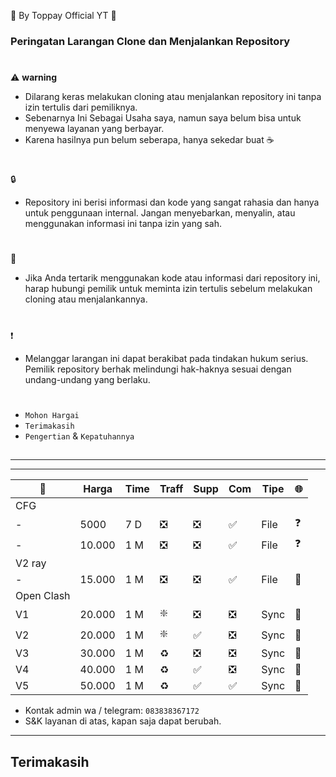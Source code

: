 🍚 By Toppay Official YT 🚀
### Peringatan Larangan Clone dan Menjalankan Repository
#
⚠️ **warning**
- Dilarang keras melakukan cloning atau menjalankan repository ini tanpa izin tertulis dari pemiliknya.
- Sebenarnya Ini Sebagai Usaha saya, namun saya belum bisa untuk menyewa layanan yang berbayar.
- Karena hasilnya pun belum seberapa, hanya sekedar buat ☕
#
🔒
- Repository ini berisi informasi dan kode yang sangat rahasia dan hanya untuk penggunaan internal. Jangan menyebarkan, menyalin, atau menggunakan informasi ini tanpa izin yang sah.
#
📩
- Jika Anda tertarik menggunakan kode atau informasi dari repository ini, harap hubungi pemilik untuk meminta izin tertulis sebelum melakukan cloning atau menjalankannya.
#
❗
- Melanggar larangan ini dapat berakibat pada tindakan hukum serius. Pemilik repository berhak melindungi hak-haknya sesuai dengan undang-undang yang berlaku.
#
- `Mohon Hargai`
- `Terimakasih`
- `Pengertian` & `Kepatuhannya`

##

---

---

| 💠 | Harga   | Time | Traff | Supp  | Com | Tipe | 🌐 |
| -- | ------- | ---- | ----  | ----- | --- | ---- | -- |
| CFG|
| -  | 5000    | 7 D | ❎ | ❎ | ✅ | File | ❓ |
| -  | 10.000  | 1 M | ❎ | ❎ | ✅ | File | ❓ |
| V2 ray |
| -  | 15.000  | 1 M | ❎ | ❎ | ✅ | File | 🥰 |
| Open Clash |
| V1 | 20.000  | 1 M | ❇️ | ❎ | ❎ | Sync | 🥰 |
| V2 | 20.000  | 1 M | ❇️ | ✅ | ❎ | Sync | 🥰 |
| V3 | 30.000  | 1 M | ♻️ | ❎ | ❎ | Sync | 🥰 |
| V4 | 40.000  | 1 M | ♻️ | ✅ | ❎ | Sync | 🥰 |
| V5 | 50.000  | 1 M | ♻️ | ✅ | ✅ | Sync | 🥰 |

- Kontak admin wa / telegram: `083838367172`
- S&K
 layanan di atas, kapan saja dapat berubah.

---

##
## Terimakasih